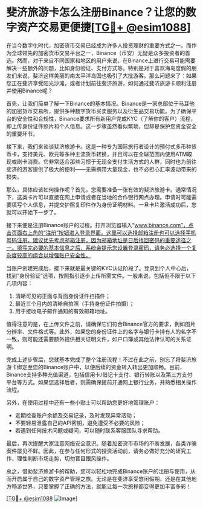 # 斐济旅游卡怎么注册Binance？让您的数字资产交易更便捷[[TG💪+ @esim1088](https://t.me/s/esim1088)]

在当今数字化时代，加密货币交易已经成为许多人投资理财的重要方式之一。而作为全球领先的加密货币交易平台之一，Binance（币安）无疑是众多投资者的首选。然而，对于来自不同国家和地区的用户来说，在Binance上进行交易可能需要解决一些额外的问题，比如身份验证、支付方式等。特别是对于喜欢海岛度假的朋友们来说，斐济这样美丽的南太平洋岛国也吸引了大批游客。那么问题来了：如果您正在斐济享受阳光沙滩，或者计划前往斐济旅游，如何通过斐济旅游卡顺利注册并使用Binance呢？

首先，让我们简单了解一下Binance的基本情况。Binance是一家总部位于马耳他的加密货币交易所，提供多种数字货币买卖服务以及衍生品交易功能。为了确保平台的安全性和合规性，Binance要求所有新用户完成KYC（了解你的客户）流程，即上传身份证件照片和个人信息。这一步骤虽然看似繁琐，但却是保护您资金安全的重要环节。

接下来，我们来谈谈斐济旅游卡。这是一种专为国际旅行者设计的预付式多币种货币卡，支持美元、欧元等多种主流货币转换，并且可以在全球范围内使用ATM取现或刷卡消费。它非常适合那些习惯于无现金支付生活方式的人群，同时也为前往斐济的游客提供了极大的便利——无需携带大量现金，也不必担心汇率波动带来的损失。

那么，具体应该如何操作呢？首先，您需要准备一张有效的斐济旅游卡。通常情况下，这类卡片可以直接在网上申请或者在当地的合作银行网点办理。申请时可能需要填写个人信息，并提交护照复印件作为身份证明材料。一旦卡片激活成功后，您就可以开始下一步了。

接下来便是注册Binance账户的过程。打开浏览器输入“www.binance.com”，点击页面右上角的“注册”按钮进入登录界面。这里可以选择邮箱注册也可以选择手机号码注册，建议优先考虑邮箱注册，因为邮箱地址是日后找回密码的重要途径之一。填写完必要的基本信息之后，系统会提示您设置登录密码，请务必选择一个复杂度较高的组合以增强账户安全性。

当账户创建完成后，接下来就是最关键的KYC认证阶段了。登录到个人中心后，找到“身份验证”选项，按照指引逐步上传所需文件。一般来说，包括但不限于以下几项内容：
1. 清晰可见的正面与背面身份证件扫描件；
2. 最近三个月内的清晰自拍照（手持身份证件拍摄）；
3. 用于接收电子邮件通知的有效邮箱地址。

值得注意的是，在上传文件之前，请确保它们符合Binance官方的要求，例如图片分辨率、文件格式等。此外，如果您的身份证件上的名字与银行卡持有人的名字不一致，则可能还需要额外提供相关证明文件，如户口簿或其他法律认可的关系证明。

完成上述步骤后，您就基本完成了整个注册流程！不过在此之前，别忘了将斐济旅游卡绑定至您的Binance账户中，以便后续的资金转入转出更加顺畅。目前，Binance支持多种充值渠道，包括信用卡/借记卡支付、银行转账以及第三方支付平台等方式。如果您选择后者，则需确保提前开通网上银行业务，并熟悉相关操作流程。

另外，在使用过程中还有一些小贴士可以帮助您更好地管理账户：
- 定期检查账户余额及交易记录，及时发现异常活动；
- 不要轻易泄露自己的API密钥，避免遭受不必要的风险；
- 若遇到任何技术问题或疑问，可以随时联系客服团队寻求帮助。

最后，再次提醒大家注意网络安全意识。随着加密货币市场的不断发展，各类诈骗案件屡见不鲜。因此，在参与任何形式的投资活动前，请务必做好充分的研究工作，理性判断市场走势，切勿盲目跟风操作。

总之，借助斐济旅游卡的帮助，您可以轻松地完成Binance账户的注册与使用，从而开启属于自己的数字资产管理之旅。无论是在斐济享受悠闲假期，还是在其他地方畅游世界，只要掌握了正确的方法，就能让每一次旅程都变得更加丰富多彩！

[[TG💪+ @esim1088](https://t.me/s/esim1088) ![Image](https://i.postimg.cc/4NQfJmqS/Snipaste-2025-05-13-00-14-12.png)]